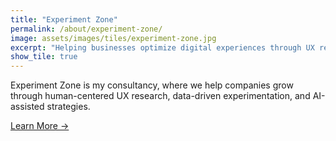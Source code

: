 ```yaml
---
title: "Experiment Zone"
permalink: /about/experiment-zone/
image: assets/images/tiles/experiment-zone.jpg
excerpt: "Helping businesses optimize digital experiences through UX research, A/B testing, and human-AI collaboration."
show_tile: true
---
```


Experiment Zone is my consultancy, where we help companies grow through human-centered UX research, data-driven experimentation, and AI-assisted strategies.

[Learn More →](https://experimentzone.com)
